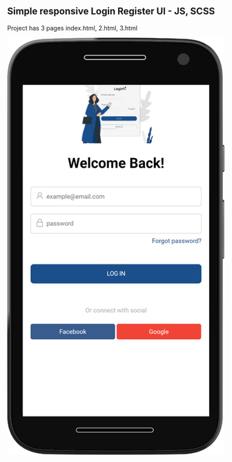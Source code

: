 ## Simple responsive Login Register UI - JS, SCSS
Project has 3 pages index.html, 2.html, 3.html

![Mobile veiw](https://raw.githubusercontent.com/alimammadov/loginRegisterUi/main/ss.png)
